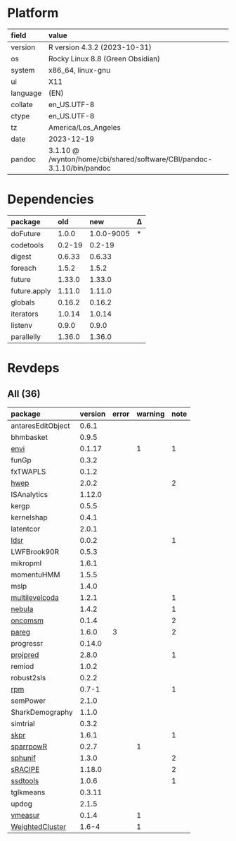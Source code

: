 # Platform

|field    |value                                                                  |
|:--------|:----------------------------------------------------------------------|
|version  |R version 4.3.2 (2023-10-31)                                           |
|os       |Rocky Linux 8.8 (Green Obsidian)                                       |
|system   |x86_64, linux-gnu                                                      |
|ui       |X11                                                                    |
|language |(EN)                                                                   |
|collate  |en_US.UTF-8                                                            |
|ctype    |en_US.UTF-8                                                            |
|tz       |America/Los_Angeles                                                    |
|date     |2023-12-19                                                             |
|pandoc   |3.1.10 @ /wynton/home/cbi/shared/software/CBI/pandoc-3.1.10/bin/pandoc |

# Dependencies

|package      |old    |new        |Δ  |
|:------------|:------|:----------|:--|
|doFuture     |1.0.0  |1.0.0-9005 |*  |
|codetools    |0.2-19 |0.2-19     |   |
|digest       |0.6.33 |0.6.33     |   |
|foreach      |1.5.2  |1.5.2      |   |
|future       |1.33.0 |1.33.0     |   |
|future.apply |1.11.0 |1.11.0     |   |
|globals      |0.16.2 |0.16.2     |   |
|iterators    |1.0.14 |1.0.14     |   |
|listenv      |0.9.0  |0.9.0      |   |
|parallelly   |1.36.0 |1.36.0     |   |

# Revdeps

## All (36)

|package           |version |error |warning |note |
|:-----------------|:-------|:-----|:-------|:----|
|antaresEditObject |0.6.1   |      |        |     |
|bhmbasket         |0.9.5   |      |        |     |
|[envi](problems.md#envi)|0.1.17  |      |1       |1    |
|funGp             |0.3.2   |      |        |     |
|fxTWAPLS          |0.1.2   |      |        |     |
|[hwep](problems.md#hwep)|2.0.2   |      |        |2    |
|ISAnalytics       |1.12.0  |      |        |     |
|kergp             |0.5.5   |      |        |     |
|kernelshap        |0.4.1   |      |        |     |
|latentcor         |2.0.1   |      |        |     |
|[ldsr](problems.md#ldsr)|0.0.2   |      |        |1    |
|LWFBrook90R       |0.5.3   |      |        |     |
|mikropml          |1.6.1   |      |        |     |
|momentuHMM        |1.5.5   |      |        |     |
|mslp              |1.4.0   |      |        |     |
|[multilevelcoda](problems.md#multilevelcoda)|1.2.1   |      |        |1    |
|[nebula](problems.md#nebula)|1.4.2   |      |        |1    |
|[oncomsm](problems.md#oncomsm)|0.1.4   |      |        |2    |
|[pareg](problems.md#pareg)|1.6.0   |3     |        |2    |
|progressr         |0.14.0  |      |        |     |
|[projpred](problems.md#projpred)|2.8.0   |      |        |1    |
|remiod            |1.0.2   |      |        |     |
|robust2sls        |0.2.2   |      |        |     |
|[rpm](problems.md#rpm)|0.7-1   |      |        |1    |
|semPower          |2.1.0   |      |        |     |
|SharkDemography   |1.1.0   |      |        |     |
|simtrial          |0.3.2   |      |        |     |
|[skpr](problems.md#skpr)|1.6.1   |      |        |1    |
|[sparrpowR](problems.md#sparrpowr)|0.2.7   |      |1       |     |
|[sphunif](problems.md#sphunif)|1.3.0   |      |        |2    |
|[sRACIPE](problems.md#sracipe)|1.18.0  |      |        |2    |
|[ssdtools](problems.md#ssdtools)|1.0.6   |      |        |1    |
|tglkmeans         |0.3.11  |      |        |     |
|updog             |2.1.5   |      |        |     |
|[vmeasur](problems.md#vmeasur)|0.1.4   |      |1       |     |
|[WeightedCluster](problems.md#weightedcluster)|1.6-4   |      |1       |     |

